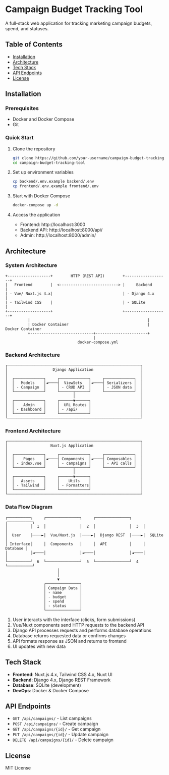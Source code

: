 # Campaign Budget Tracking Tool

A full-stack web application for tracking marketing campaign budgets, spend, and statuses.

## Table of Contents
- [Installation](#installation)
- [Architecture](#architecture)
- [Tech Stack](#tech-stack)
- [API Endpoints](#api-endpoints)
- [License](#license)

## Installation

### Prerequisites
- Docker and Docker Compose
- Git

### Quick Start
1. Clone the repository
   ```bash
   git clone https://github.com/your-username/campaign-budget-tracking-tool.git
   cd campaign-budget-tracking-tool
   ```

2. Set up environment variables
   ```bash
   cp backend/.env.example backend/.env
   cp frontend/.env.example frontend/.env
   ```

3. Start with Docker Compose
   ```bash
   docker-compose up -d
   ```

4. Access the application
   - Frontend: http://localhost:3000
   - Backend API: http://localhost:8000/api/
   - Admin: http://localhost:8000/admin/

## Architecture

### System Architecture
```
+-------------------+        HTTP (REST API)        +-------------------+
|   Frontend        |  <--------------------------> |     Backend       |
| - Vue/ Nuxt.js 4.x|                               | - Django 4.x      |
| - Tailwind CSS    |                               | - SQLite          |
+-------------------+                               +-------------------+
          |                                                    |
          | Docker Container                                   | Docker Container
          +----------------------------+-----------------------+
                                       |
                                docker-compose.yml
```

### Backend Architecture
```
┌───────────────────────────────────────────────────────────┐
│                    Django Application                     │
│                                                           │
│  ┌─────────────┐     ┌─────────────┐     ┌─────────────┐  │
│  │   Models    │◄────┤  ViewSets   │◄────┤ Serializers │  │
│  │ - Campaign  │     │ - CRUD API  │     │ - JSON data │  │
│  └─────────────┘     └──────┬──────┘     └─────────────┘  │
│                             │                             │
│  ┌─────────────┐     ┌──────▼──────┐                      │
│  │    Admin    │     │  URL Routes │                      │
│  │ - Dashboard │     │ - /api/     │                      │
│  └─────────────┘     └─────────────┘                      │
└───────────────────────────────────────────────────────────┘
```

### Frontend Architecture
```
┌───────────────────────────────────────────────────────────┐
│                   Nuxt.js Application                     │
│                                                           │
│  ┌─────────────┐     ┌─────────────┐     ┌─────────────┐  │
│  │    Pages    │◄────┤ Components  │◄────┤ Composables │  │
│  │ - index.vue │     │ - campaigns │     │ - API calls │  │
│  └─────────────┘     └──────┬──────┘     └─────────────┘  │
│                             │                             │
│  ┌─────────────┐     ┌──────▼──────┐                      │
│  │   Assets    │     │    Utils    │                      │
│  │ - Tailwind  │     │ - Formatters│                      │
│  └─────────────┘     └─────────────┘                      │
└───────────────────────────────────────────────────────────┘
```

### Data Flow Diagram

```
┌──────────┐     ┌───────────────┐     ┌───────────────┐     ┌───────────┐
│          │  1  │               │  2  │               │  3  │           │
│  User    │────►│  Vue/Nuxt.js  │────►│  Django REST  │────►│  SQLite   │
│ Interface│     │  Components   │     │  API          │     │  Database │
│          │◄────│               │◄────│               │◄────│           │
└──────────┘  6  └───────────────┘  5  └───────────────┘  4  └───────────┘
                       │                                        
                       │                                        
                       ▼                                        
                 ┌───────────────┐                              
                 │ Campaign Data │                              
                 │ - name        │                              
                 │ - budget      │                              
                 │ - spend       │                              
                 │ - status      │                              
                 └───────────────┘                              
```

1. User interacts with the interface (clicks, form submissions)
2. Vue/Nuxt components send HTTP requests to the backend API
3. Django API processes requests and performs database operations
4. Database returns requested data or confirms changes
5. API formats response as JSON and returns to frontend
6. UI updates with new data

## Tech Stack
- **Frontend**: Nuxt.js 4.x, Tailwind CSS 4.x, Nuxt UI
- **Backend**: Django 4.x, Django REST Framework
- **Database**: SQLite (development)
- **DevOps**: Docker & Docker Compose

## API Endpoints
- `GET /api/campaigns/` - List campaigns
- `POST /api/campaigns/` - Create campaign
- `GET /api/campaigns/{id}/` - Get campaign
- `PUT /api/campaigns/{id}/` - Update campaign
- `DELETE /api/campaigns/{id}/` - Delete campaign

## License
MIT License

